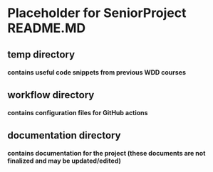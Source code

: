 # Placeholder for SeniorProject README.MD

## temp directory
#### contains useful code snippets from previous WDD courses

## workflow directory
#### contains configuration files for GitHub actions

## documentation directory
#### contains documentation for the project (these documents are not finalized and may be updated/edited)
